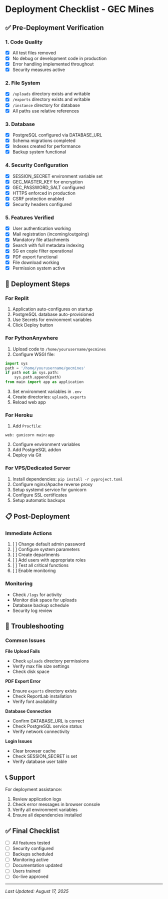 # Deployment Checklist - GEC Mines

## ✅ Pre-Deployment Verification

### 1. Code Quality
- [x] All test files removed
- [x] No debug or development code in production
- [x] Error handling implemented throughout
- [x] Security measures active

### 2. File System
- [x] `/uploads` directory exists and writable
- [x] `/exports` directory exists and writable  
- [x] `/instance` directory for database
- [x] All paths use relative references

### 3. Database
- [x] PostgreSQL configured via DATABASE_URL
- [x] Schema migrations completed
- [x] Indexes created for performance
- [x] Backup system functional

### 4. Security Configuration
- [x] SESSION_SECRET environment variable set
- [x] GEC_MASTER_KEY for encryption
- [x] GEC_PASSWORD_SALT configured
- [x] HTTPS enforced in production
- [x] CSRF protection enabled
- [x] Security headers configured

### 5. Features Verified
- [x] User authentication working
- [x] Mail registration (incoming/outgoing)
- [x] Mandatory file attachments
- [x] Search with full metadata indexing
- [x] SG en copie filter operational
- [x] PDF export functional
- [x] File download working
- [x] Permission system active

## 🚀 Deployment Steps

### For Replit
1. Application auto-configures on startup
2. PostgreSQL database auto-provisioned
3. Use Secrets for environment variables
4. Click Deploy button

### For PythonAnywhere
1. Upload code to `/home/yourusername/gecmines`
2. Configure WSGI file:
```python
import sys
path = '/home/yourusername/gecmines'
if path not in sys.path:
    sys.path.append(path)
from main import app as application
```
3. Set environment variables in `.env`
4. Create directories: `uploads`, `exports`
5. Reload web app

### For Heroku
1. Add `Procfile`:
```
web: gunicorn main:app
```
2. Configure environment variables
3. Add PostgreSQL addon
4. Deploy via Git

### For VPS/Dedicated Server
1. Install dependencies: `pip install -r pyproject.toml`
2. Configure nginx/Apache reverse proxy
3. Setup systemd service for gunicorn
4. Configure SSL certificates
5. Setup automatic backups

## 📋 Post-Deployment

### Immediate Actions
1. [ ] Change default admin password
2. [ ] Configure system parameters
3. [ ] Create departments
4. [ ] Add users with appropriate roles
5. [ ] Test all critical functions
6. [ ] Enable monitoring

### Monitoring
- Check `/logs` for activity
- Monitor disk space for uploads
- Database backup schedule
- Security log review

## 🔧 Troubleshooting

### Common Issues

**File Upload Fails**
- Check `uploads` directory permissions
- Verify max file size settings
- Check disk space

**PDF Export Error**
- Ensure `exports` directory exists
- Check ReportLab installation
- Verify font availability

**Database Connection**
- Confirm DATABASE_URL is correct
- Check PostgreSQL service status
- Verify network connectivity

**Login Issues**
- Clear browser cache
- Check SESSION_SECRET is set
- Verify database user table

## 📞 Support

For deployment assistance:
1. Review application logs
2. Check error messages in browser console
3. Verify all environment variables
4. Ensure all dependencies installed

## ✅ Final Checklist

- [ ] All features tested
- [ ] Security configured
- [ ] Backups scheduled
- [ ] Monitoring active
- [ ] Documentation updated
- [ ] Users trained
- [ ] Go-live approved

---
*Last Updated: August 17, 2025*